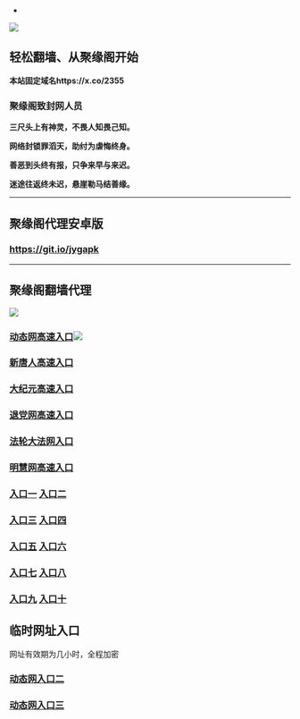 * 
![](https://raw.githubusercontent.com/hao369/a/master/j.jpg)



## 轻松翻墙、从聚缘阁开始

**本站固定域名https://x.co/2355**

### 聚缘阁致封网人员

**三尺头上有神灵，不畏人知畏己知。**

**网络封锁罪滔天，助纣为虐悔终身。**

**善恶到头终有报，只争来早与来迟。**

**迷途往返终未迟，悬崖勒马结善缘。**

***



##  聚缘阁代理安卓版

### https://git.io/jygapk


***



## 聚缘阁翻墙代理 

![](https://raw.githubusercontent.com/hao369/a/master/wx2.jpg)

### [动态网高速入口](https://pazii82vk2.execute-api.us-east-1.amazonaws.com/99ogr5363q/?id=2)![](https://raw.githubusercontent.com/hao369/a/master/jygdl.gif)

### [新唐人高速入口](https://pazii82vk2.execute-api.us-east-1.amazonaws.com/99ogr5363q/?id=5)

### [大纪元高速入口](https://pazii82vk2.execute-api.us-east-1.amazonaws.com/99ogr5363q/?id=7)

### [退党网高速入口](https://pazii82vk2.execute-api.us-east-1.amazonaws.com/99ogr5363q/?id=8)

### [法轮大法网入口](https://pazii82vk2.execute-api.us-east-1.amazonaws.com/99ogr5363q/?id=15)

### [明慧网高速入口](https://pazii82vk2.execute-api.us-east-1.amazonaws.com/99ogr5363q/?id=3)



### **[入口一](http://x.co/2244)** **[入口二](http://x.co/3824)**


### **[入口三](https://s3.eu-central-1.amazonaws.com/jyg3/index.html)**  **[入口四](https://s3-ap-southeast-1.amazonaws.com/jyg4/index.html)**

### **[入口五](https://s3.ap-south-1.amazonaws.com/jyg5/index.html)**  **[入口六](https://s3-us-west-1.amazonaws.com/jyg6/index.html)**


###  **[入口七](https://s3-us-west-2.amazonaws.com/jyg7/index.html)**  **[入口八](https://s3-eu-west-1.amazonaws.com/jyg8/index.html)**


###  **[入口九](https://s3-ap-northeast-1.amazonaws.com/jyg9/index.html)**  **[入口十](https://s3.amazonaws.com/dtw/index.html)**



## 临时网址入口 

网址有效期为几小时，全程加密

### [动态网入口二](https://x.co/ddg)

### [动态网入口三](https://x.co/ddf)



